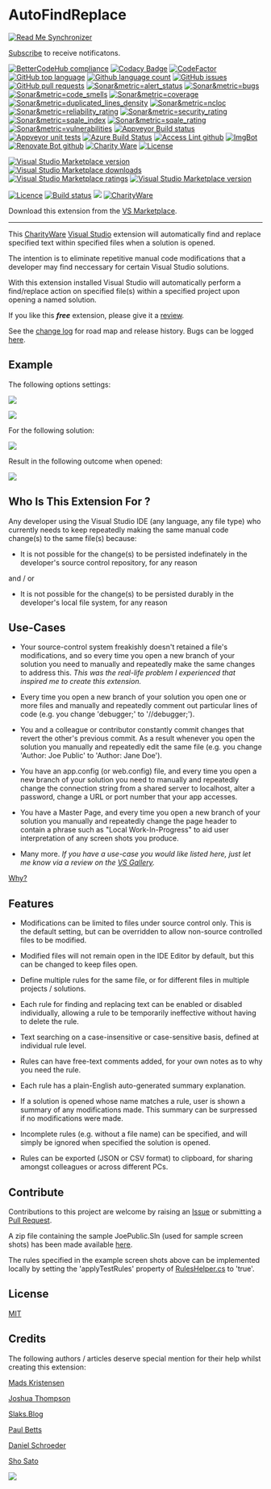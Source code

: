 [AppVeyorProjectUrl]: https://ci.appveyor.com/project/GregTrevellick/autofindreplace
[AppVeyorProjectBuildStatusBadgeSvg]: https://ci.appveyor.com/api/projects/status/tcugu9rs3ihbgl7o?svg=true
[GitHubRepoURL]: https://github.com/GregTrevellick/AutoFindReplace
[GitHubRepoIssuesURL]: https://github.com/GregTrevellick/AutoFindReplace/issues
[GitHubRepoPullRequestsURL]: https://github.com/GregTrevellick/AutoFindReplace/pulls
[VersionNumberBadgeURL]: https://vsmarketplacebadge.apphb.com/version/GregTrevellick.AutoFindReplace.svg
[VisualStudioURL]: https://www.visualstudio.com/
[VSMarketplaceUrl]: https://marketplace.visualstudio.com/items?itemName=GregTrevellick.AutoFindReplace
[VSMarketplaceReviewsUrl]: https://marketplace.visualstudio.com/items?itemName=GregTrevellick.AutoFindReplace#review-details
[CharityWareURL]: https://github.com/GregTrevellick/MiscellaneousArtefacts/wiki/Charity-Ware
[WhyURL]: https://github.com/GregTrevellick/MiscellaneousArtefacts/wiki/Why

# AutoFindReplace

<!--BadgesSTART-->
[![Read Me Synchronizer](https://img.shields.io/badge/-powered%20by%20read%20me%20synchronizer-brightgreen.svg)](https://github.com/GregTrevellick/ReadMeSynchronizer)
<!-- Powered by https://github.com/GregTrevellick/ReadMeSynchronizer -->

[Subscribe](https://github.com/GregTrevellick/AutoFindReplace/subscription) to receive notificatons.

[![BetterCodeHub compliance](https://bettercodehub.com/edge/badge/GregTrevellick/AutoFindReplace?branch=master)](https://bettercodehub.com/results/GregTrevellick/AutoFindReplace)
[![Codacy Badge](https://api.codacy.com/project/badge/Grade/e0cb8a23f42c4859aeb5c653b1a3d2b6)](https://www.codacy.com/project/gtrevellick/AutoFindReplace/dashboard?utm_source=github.com&amp;utm_medium=referral&amp;utm_content=GregTrevellick/AutoFindReplace&amp;utm_campaign=Badge_Grade_Dashboard)
[![CodeFactor](https://www.codefactor.io/repository/github/GregTrevellick/AutoFindReplace/badge)](https://www.codefactor.io/repository/github/GregTrevellick/AutoFindReplace)
[![GitHub top language](https://img.shields.io/github/languages/top/GregTrevellick/AutoFindReplace.svg)](https://github.com/GregTrevellick/AutoFindReplace)
[![Github language count](https://img.shields.io/github/languages/count/GregTrevellick/AutoFindReplace.svg)](https://github.com/GregTrevellick/AutoFindReplace)
[![GitHub issues](https://img.shields.io/github/issues-raw/GregTrevellick/AutoFindReplace.svg)](https://github.com/GregTrevellick/AutoFindReplace/issues)
[![GitHub pull requests](https://img.shields.io/github/issues-pr-raw/GregTrevellick/AutoFindReplace.svg)](https://github.com/GregTrevellick/AutoFindReplace/pulls)
[![Sonar&metric=alert_status](https://sonarcloud.io/api/project_badges/measure?project=AutoFindReplace&metric=alert_status)](https://sonarcloud.io/dashboard?id=AutoFindReplace)
[![Sonar&metric=bugs](https://sonarcloud.io/api/project_badges/measure?project=AutoFindReplace&metric=bugs)](https://sonarcloud.io/component_measures?id=AutoFindReplace&metric=bugs)
[![Sonar&metric=code_smells](https://sonarcloud.io/api/project_badges/measure?project=AutoFindReplace&metric=code_smells)](https://sonarcloud.io/component_measures?id=AutoFindReplace&metric=code_smells)
[![Sonar&metric=coverage](https://sonarcloud.io/api/project_badges/measure?project=AutoFindReplace&metric=coverage)](https://sonarcloud.io/component_measures?id=AutoFindReplace&metric=Coverage)
[![Sonar&metric=duplicated_lines_density](https://sonarcloud.io/api/project_badges/measure?project=AutoFindReplace&metric=duplicated_lines_density)](https://sonarcloud.io/component_measures?id=AutoFindReplace&metric=duplicated_lines)
[![Sonar&metric=ncloc](https://sonarcloud.io/api/project_badges/measure?project=AutoFindReplace&metric=ncloc)](https://sonarcloud.io/component_measures?id=AutoFindReplace&metric=ncloc)
[![Sonar&metric=reliability_rating](https://sonarcloud.io/api/project_badges/measure?project=AutoFindReplace&metric=reliability_rating)](https://sonarcloud.io/component_measures?id=AutoFindReplace&metric=reliability_rating)
[![Sonar&metric=security_rating](https://sonarcloud.io/api/project_badges/measure?project=AutoFindReplace&metric=security_rating)](https://sonarcloud.io/component_measures?id=AutoFindReplace&metric=security_rating)
[![Sonar&metric=sqale_index](https://sonarcloud.io/api/project_badges/measure?project=AutoFindReplace&metric=sqale_index)](https://sonarcloud.io/component_measures?id=AutoFindReplace&metric=sqale_index)
[![Sonar&metric=sqale_rating](https://sonarcloud.io/api/project_badges/measure?project=AutoFindReplace&metric=sqale_rating)](https://sonarcloud.io/component_measures?id=AutoFindReplace&metric=sqale_rating)
[![Sonar&metric=vulnerabilities](https://sonarcloud.io/api/project_badges/measure?project=AutoFindReplace&metric=vulnerabilities)](https://sonarcloud.io/component_measures?id=AutoFindReplace&metric=vulnerabilities)
[![Appveyor Build status](https://ci.appveyor.com/api/projects/status/2iy2c8ucrn5mc96o?svg=true)](https://ci.appveyor.com/project/GregTrevellick/AutoFindReplace)
[![Appveyor unit tests](https://img.shields.io/appveyor/tests/GregTrevellick/AutoFindReplace.svg)](https://ci.appveyor.com/project/GregTrevellick/AutoFindReplace/build/tests)
[![Azure Build Status](https://gregtrevellick.visualstudio.com/AutoFindReplace/_apis/build/status/AutoFindReplace)](https://gregtrevellick.visualstudio.com/AutoFindReplace/_build/latest?definitionId=4)
[![Access Lint github](https://img.shields.io/badge/a11y-checked-brightgreen.svg)](https://www.accesslint.com)
[![ImgBot](https://img.shields.io/badge/images-optimized-brightgreen.svg)](https://imgbot.net/)
[![Renovate Bot github](https://img.shields.io/badge/renovatebot-checked-brightgreen.svg)](https://renovatebot.com/)
[![Charity Ware](https://img.shields.io/badge/charity%20ware-thank%20you-brightgreen.svg)](https://github.com/GregTrevellick/MiscellaneousArtefacts/wiki/Charity-Ware)
[![License](https://img.shields.io/github/license/gittools/gitlink.svg)](/LICENSE.txt)

[![Visual Studio Marketplace version](https://img.shields.io/badge/-AutoFindReplace-%23e2165e.svg)](https://marketplace.visualstudio.com/items?itemName=GregTrevellick.AutoFindReplace)
[![Visual Studio Marketplace downloads](https://vsmarketplacebadge.apphb.com/installs/GregTrevellick.AutoFindReplace.svg)](https://marketplace.visualstudio.com/items?itemName=GregTrevellick.AutoFindReplace)
[![Visual Studio Marketplace ratings](https://vsmarketplacebadge.apphb.com/rating/GregTrevellick.AutoFindReplace.svg)](https://marketplace.visualstudio.com/items?itemName=GregTrevellick.AutoFindReplace)
[![Visual Studio Marketplace version](https://vsmarketplacebadge.apphb.com/version/GregTrevellick.AutoFindReplace.svg)](https://marketplace.visualstudio.com/items?itemName=GregTrevellick.AutoFindReplace)


<!--BadgesEND-->










[![Licence](https://img.shields.io/github/license/gittools/gitlink.svg)](/LICENSE.txt)
[![Build status][AppVeyorProjectBuildStatusBadgeSvg]][AppVeyorProjectUrl]
[![][VersionNumberBadgeURL]][VSMarketplaceUrl]
[![CharityWare](https://img.shields.io/badge/Charity%20Ware-Thank%20You-brightgreen.svg)][CharityWareURL] 

<!--![](https://vsmarketplacebadge.apphb.com/installs/GregTrevellick.AutoFindReplace.svg)-->
<!--![](https://vsmarketplacebadge.apphb.com/rating/GregTrevellick.AutoFindReplace.svg)-->
<!--[![Source Browser](https://img.shields.io/badge/Browse-Source-green.svg)](http://sourcebrowser.io/Browse/GregTrevellick/AutoFindReplace)-->

Download this extension from the [VS Marketplace][VSMarketplaceUrl].

---------------------------------------

<!--COPY START FOR VS GALLERY-->

This [CharityWare][CharityWareURL] [Visual Studio][VisualStudioUrl] extension will automatically find and replace specified text within specified files when a solution is opened.

The intention is to eliminate repetitive manual code modifications that a developer may find neccessary for certain Visual Studio solutions.

With this extension installed Visual Studio will automatically perform a find/replace action on specified file(s) within a specified project upon opening a named solution.

If you like this ***free*** extension, please give it a [review][VSMarketplaceReviewsUrl].

See the [change log](CHANGELOG.md) for road map and release history. Bugs can be logged [here][GitHubRepoIssuesURL].

## Example

The following options settings:

![](AutoFindReplace/Resources/ReadMeScreenShot_OptionsGeneral.png)

![](AutoFindReplace/Resources/ReadMeScreenShot_OptionsRules.png)

For the following solution:

![](AutoFindReplace/Resources/ReadMeScreenShot_Solution.png)

Result in the following outcome when opened:

![](AutoFindReplace/Resources/ReadMeScreenShot_ResultsWindow.png)

## Who Is This Extension For ?

Any developer using the Visual Studio IDE (any language, any file type) who currently needs to keep repeatedly making the same manual code change(s) to the same file(s) because:

 - It is not possible for the change(s) to be persisted indefinately in the developer's source control repository, for any reason

 and / or

 - It is not possible for the change(s) to be persisted durably in the developer's local file system, for any reason

## Use-Cases

 - Your source-control system freakishly doesn't retained a file's modifications, and so every time you open a new branch of your solution you need to manually and repeatedly make the same changes to address this. *This was the real-life problem I experienced that inspired me to create this extension.*
 
 - Every time you open a new branch of your solution you open one or more files and manually and repeatedly comment out particular lines of code (e.g. you change 'debugger;' to '//debugger;').
 
 - You and a colleague or contributor constantly commit changes that revert the other's previous commit. As a result whenever you open the solution you manually and repeatedly edit the same file (e.g. you change 'Author: Joe Public' to 'Author: Jane Doe').
  
 - You have an app.config (or web.config) file, and every time you open a new branch of your solution you need to manually and repeatedly change the connection string from a shared server to localhost, alter a password, change a URL or port number that your app accesses.

 - You have a Master Page, and every time you open a new branch of your solution you manually and repeatedly change the page header to contain a phrase such as "Local Work-In-Progress" to aid user interpretation of any screen shots you produce.
  
 - Many more. *If you have a use-case you would like listed here, just let me know via a review on the [VS Gallery][VSMarketplaceReviewsUrl].*
 
 [Why?][WhyURL]
 
## Features

- Modifications can be limited to files under source control only. This is the default setting, but can be overridden to allow non-source controlled files to be modified.

- Modified files will not remain open in the IDE Editor by default, but this can be changed to keep files open.

- Define multiple rules for the same file, or for different files in multiple projects / solutions. 

- Each rule for finding and replacing text can be enabled or disabled individually, allowing a rule to be temporarily ineffective without having to delete the rule.

- Text searching on a case-insensitive or case-sensitive basis, defined at individual rule level.

- Rules can have free-text comments added, for your own notes as to why you need the rule. 

- Each rule has a plain-English auto-generated summary explanation.

- If a solution is opened whose name matches a rule, user is shown a summary of any modifications made. This summary can be surpressed if no modifications were made.

- Incomplete rules (e.g. without a file name) can be specified, and will simply be ignored when specified the solution is opened. 

- Rules can be exported (JSON or CSV format) to clipboard, for sharing amongst colleagues or across different PCs.

<!--COPY END FOR VS GALLERY-->

## Contribute

Contributions to this project are welcome by raising an [Issue][GitHubRepoIssuesURL] or submitting a [Pull Request][GitHubRepoPullRequestsURL].

A zip file containing the sample JoePublic.Sln (used for sample screen shots) has been made available [here](https://github.com/GregTrevellick/AutoFindReplace/blob/master/JoePublic.zip).

The rules specified in the example screen shots above can be implemented locally by setting the 'applyTestRules' property of [RulesHelper.cs](https://github.com/GregTrevellick/AutoFindReplace/blob/master/AutoFindReplace/Helpers/RulesHelper.cs) to 'true'.

## License

[MIT](/LICENSE.txt)

## Credits

The following authors / articles deserve special mention for their help whilst creating this extension:

[Mads Kristensen](https://channel9.msdn.com/Events/Build/2016/B886)

[Joshua Thompson](http://schmalls.com/2015/01/19/adventures-in-visual-studio-extension-development-part-2)

[Slaks.Blog](http://blog.slaks.net/2013-11-10/extending-visual-studio-part-2-core-concepts/)

[Paul Betts](https://github.com/paulcbetts/SaveAllTheTime)

[Daniel Schroeder](http://blog.danskingdom.com/category/visual-studio-extensions/)

[Sho Sato](https://vsmarketplacebadge.apphb.com/)

[![](chart.png)][VSMarketplaceUrl]
